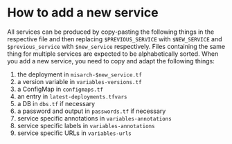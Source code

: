 # How to add a new service

All services can be produced by copy-pasting the following things in the respective file and then replacing `$PREVIOUS_SERVICE` with `$NEW_SERVICE` and `$previous_service` with `$new_service` respectively.
Files containing the same thing for multiple services are expected to be alphabetically sorted.
When you add a new service, you need to copy and adapt the following things:
1. the deployment in `misarch-$new_service.tf`
1. a version variable in `variables-versions.tf`
1. a ConfigMap in `configmaps.tf`
1. an entry in `latest-deployments.tfvars`
1. a DB in `dbs.tf` if necessary
1. a password and output in `passwords.tf` if necessary
1. service specific annotations in `variables-annotations`
1. service specific labels in `variables-annotations`
1. service specific URLs in `variables-urls`

